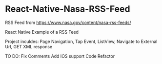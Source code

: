 # React-Native-Nasa-RSS-Feed

RSS Feed from https://www.nasa.gov/content/nasa-rss-feeds/

React Native Example of a RSS Feed

Project inculdes:
Page Navigation, 
Tap Event, 
ListView, 
Navigate to External Url, 
GET XML response

TO DO:
Fix Comments
Add IOS support
Code Refactor
